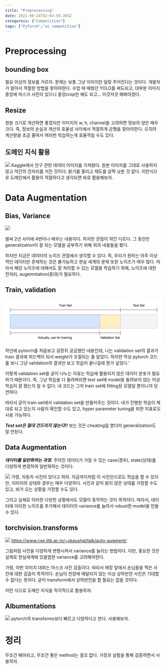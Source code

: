 ```yaml
---
title: "Preprocessing"
date: 2021-08-24T02:04:59.305Z
categoreis: ["Competition"]
tags: ["PyTorch","ai competition"]
---
```

# Preprocessing
## bounding box
필요 이상의 정보를 거르자. 문제는 보통 그냥 이미지만 덜렁 주어진다는 것이다. 개발자가 알아서 적절한 방법을 찾아야한다.
수업 때 배웠던 YOLO를 써도되고, 대부분 이미지 중앙에 마스크 사진이 있으니 중앙crop만 해도 되고... 이것저것 해봐야겠다.

## Resize
원본 크기로 계산하면 좋겠지만 이미지의 w, h, channel을 고려하면 정보의 양은 매우 크다. 즉, 정보의 손실과 계산의 효율성 사이에서 적절하게 균형을 찾아야한다. 오히려 계산량을 조금 줄여서 여러번 학습하는게 효율적일 수도 있다.

## 도메인 지식 활용
![](/assets/images/Preprocessing/785c872e-2ec4-4746-8c3a-779c6f9aa42f-image.png)
Kaggle에서 안구 관련 데이터 이미지를 가져왔다. 원본 이미지를 그대로 사용하지 않고 약간의 전처리를 거친 것이다. 밝기를 올리고 채도를 살짝 낮춘 것 같다. 이런식으로 도메인에서 활용이 적절하다고 생각되면 바로 활용해보자.

# Data Augmentation
## Bias, Variance
![](/assets/images/Preprocessing/2c2574df-3404-483c-8ade-e2eefaf9fe79-image.png)

벌써 2년 사이에 4번이나 배우는 내용이다. 하지만 관점이 약간 다르다. 그 동안은 generalization이 잘 되는 모델을 공부하기 위해 위의 내용들을 봤다.

하지만 지금은 데이터의 노이즈 관점에서 생각할 수 있다. 즉, 우리가 원하는 아주 이상적인 데이터만 존재하는 것은 불가능하고 현실 세계의 문제 또한 노이즈가 매우 많다. 따라서 해당 노이즈에 대해서도 잘 처리할 수 있는 모델을 학습하기 위해, 노이즈에 대한 전처리, augemntation(증대)가 필요하다.

## Train, validation
![](/assets/images/Preprocessing/1933d51d-0cd7-4c71-898a-3ea48707ca39-image.png)

작년에 pytorch를 처음보고 굉장히 궁금했던 내용인데, 나는 validation set의 결과가 train 결과에 피드백이 되서 weight가 조절되는 줄 알았다. 하지만 막상 pytorch 코드를 보니 그냥 validation의 결과만 보고 학습이 끝나길래 뭔가 싶었다.'

이렇게 validation set을 굳이 나누는 이유는 학습에 활용되지 않은 데이터 분포가 필요하기 때문이다. 즉, 그냥 학습을 다 돌려버리면 test set에 model을 돌려보지 않는 이상 학습이 잘 됐는지 알 수 없다. 내 코드는 그저 train set에 fitting된 모델일 뿐이니까 당연하다.

따라서 굳이 train set에서 validation set을 만들어주는 것이다. 내가 진행한 학습이 제대로 되고 있는지 사람이 확인할 수도 있고, hyper parameter tuning을 위한 지표로도 사용 가능하다.

_**Test set은 절대 건드리지 않는다!!**_ 보는 것은 cheating일 뿐더러 generalization도 잘 안된다.

## Data Augmentation
_**데이터를 일반화하는 과정.**_
주어진 데이터가 가질 수 있는 case(경우), state(상태)를 다양하게 변경하여 일반화하는 것이다.

![](/assets/images/Preprocessing/a71c2c28-f0ed-4a80-beb5-29d72708c41d-image.png)
가령, 자동차 사진이 있다고 하자. 지금까지처럼 이 사진만으로도 학습을 할 수 있지만, 이미지의 상태와 경우는 매우 다양하다. 사진과 같이 밝지 않은 상태를 가정할 수도 있고, 비가 오는 상황을 가정할 수도 있다.

그리고 실제로 이러한 다양한 상황에서도 모델이 동작하는 것이 목적이다. 따라서, 데이터에 이러한 노이즈를 추가해서 데이터의 variance를 늘려서 robust한 model을 만들 수 있다.

## torchvision.transforms
![](/assets/images/Preprocessing/6ea904db-1a4a-4d88-b07b-24ef71c74ef6-image.png)
https://www.cse.iitb.ac.in/~vkaushal/talk/auto-augment/

그림처럼 사진을 다양하게 변형시켜서 variance를 늘리는 방법이다. 다만, 중요한 것은 실제로 현실세계에 있을법한 variance를 고려해야한다. 

가령, 이번 이미지 대회는 마스크 사진 검출이다. 따라서 매장 앞에서 손님들을 찍은 사진에 대한 검출이 목적이다. 손님이 천장에 매달리지 않는 이상 상하반전 사진은 기대할 수 없다는 뜻이다. 굳이 transform에서 상하반전을 할 필요는 없을 것이다.

이런 식으로 도메인 지식을 적극적으로 활용하자.

## Albumentations
![](/assets/images/Preprocessing/38cdf08d-308b-4bad-8841-2f03d5f46784-image.png)
pytorch의 transforms보다 빠르고 다양하다고 한다. 사용해보자.

# 정리
무조건 해야되고, 무조건 좋은 method는 결코 없다. 가정과 실험을 통해 검증하면서 사용하자.